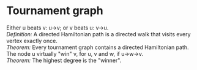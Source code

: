 # Tournament graph
Either u beats v: u->v; or v beats u: v->u.  
*Definition:* A directed Hamiltonian path is a directed walk that visits every vertex exactly once.  
*Theorem:* Every tournament graph contains a directed Hamiltonian path.  
The node u virtually "win" v, for u, v and w, if u->w->v.  
*Theorem:* The highest degree is the "winner".  
